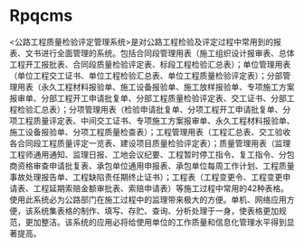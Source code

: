 # Rpqcms
  <公路工程质量检验评定管理系统>是对公路工程检验及评定过程中常用到的报表、文书进行全面管理的系统。包括合同段管理用表（施工组织设计报审表、总体工程开工报批表、合同段质量检验评定表、标段工程检验汇总表）；单位管理用表（单位工程交工证书、单位工程检验汇总表、单位工程质量检验评定表）；分部管理用表（永久工程材料报验单、施工设备报验单、施工放样报验单、专项施工方案报审单、分部工程开工申请批复单、分部工程质量检验评定表、交工证书、分部工程检验汇总表）；分项管理用表（检验申请批复单、分项工程开工申请批复单、分项工程质量评定表、中间交工证书、专项施工方案报审单、永久工程材料报验单、施工设备报验单、分项工程质量检查表）；工程管理用表（工程汇总表、交工验收各合同段工程质量评定一览表、建设项目质量检验评定表）；质量管理用表（监理工程师通用通知、监理日报、工地会议纪要、工程暂时停工指令、复工指令、分包商资格审查申请批复表、承包单位通用申报表、承包单位每周工作计划、工程质量事故处理报告单、工程缺陷责任期终止证书）；工程表（工程变更令、工程变更申请表、工程延期索赔金额审批表、索赔申请表）等施工过程中常用的42种表格。使用此系统必为公路部门在施工过程中的监理带来极大的方便。单机、网络应用方便，该系统集表格的制作、填写、存贮、查询、分析处理于一身，使表格更加规范，更加整洁。该系统的应用必将给使用单位的工作质量和信息化管理水平得到显著提高。

